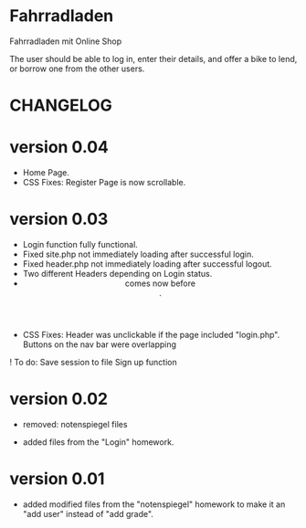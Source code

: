 # Fahrradladen
Fahrradladen mit Online Shop


The user should be able to log in, enter their details, and offer a bike to lend, or borrow one from the other users.

# CHANGELOG
# version 0.04
+ Home Page.
+ CSS Fixes:
   Register Page is now scrollable.
   
# version 0.03
+ Login function fully functional.
+ Fixed site.php not immediately loading after successful login.
+ Fixed header.php not immediately loading after successful logout.
+ Two different Headers depending on Login status.
+ <header> comes now before <main>.
+ CSS Fixes:
   Header was unclickable if the page included "login.php".
   Buttons on the nav bar were overlapping

! To do: Save session to file
         Sign up function
   
# version 0.02
- removed: notenspiegel files
+ added files from the "Login" homework.

# version 0.01
+ added modified files from the "notenspiegel" homework to make it an "add user" instead of "add grade".
